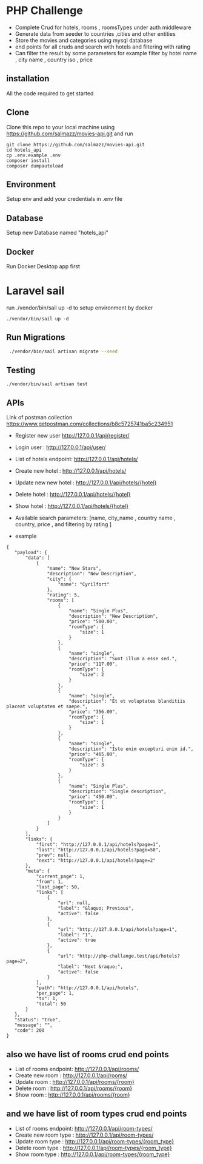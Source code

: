# PHP Challenge 

* Complete Crud for hotels, rooms , roomsTypes under auth middleware 
* Generate data from seeder to countries ,cities and other entities 
* Store the movies and categories using mysql database
* end points for all cruds and search with hotels and filtering with rating 
* Can filter the result by some parameters for example filter by hotel name , city name ,
  country iso , price
  
## installation
All the code required to get started
## Clone
Clone this repo to your local machine using https://github.com/salmazz/movies-api.git
and run
```
git clone https://github.com/salmazz/movies-api.git
cd hotels_api
cp .env.example .env
composer install
composer dumpautoload
```

## Environment
Setup env and add your credentials in .env file

## Database
Setup new Database named "hotels_api"

## Docker
Run Docker Desktop app first

# Laravel sail
run  ./vendor/bin/sail up -d to setup environment by docker
```
./vendor/bin/sail up -d
```

## Run Migrations
```bash
 ./vendor/bin/sail artisan migrate --seed
 ````
## Testing

```
./vendor/bin/sail artisan test
````

## APIs

Link of postman collection https://www.getpostman.com/collections/b8c5725741ba5c234951 


* Register new user   http://127.0.0.1/api/register/
* Login user :  http://127.0.0.1/api/user/

* List of hotels endpoint:  http://127.0.0.1/api/hotels/
* Create new hotel :  http://127.0.0.1/api/hotels/
* Update new new hotel :  http://127.0.0.1/api/hotels/{hotel}
* Delete hotel :  http://127.0.0.1/api/hotels/{hotel}
* Show hotel :  http://127.0.0.1/api/hotels/{hotel}
* Available search parameters:  [name, city_name , country name , country, price , and filtering by rating ]
* example 
 ```
{
    "payload": {
        "data": [
            {
                "name": "New Stars",
                "description": "New Description",
                "city": {
                    "name": "Cyrilfort"
                },
                "rating": 5,
                "rooms": [
                    {
                        "name": "Single Plus",
                        "description": "New Description",
                        "price": "500.00",
                        "roomType": {
                            "size": 1
                        }
                    },
                    {
                        "name": "single",
                        "description": "Sunt illum a esse sed.",
                        "price": "117.00",
                        "roomType": {
                            "size": 2
                        }
                    },
                    {
                        "name": "single",
                        "description": "Et et voluptates blanditiis placeat voluptatem et saepe.",
                        "price": "356.00",
                        "roomType": {
                            "size": 1
                        }
                    },
                    {
                        "name": "single",
                        "description": "Iste enim excepturi enim id.",
                        "price": "465.00",
                        "roomType": {
                            "size": 3
                        }
                    },
                    {
                        "name": "Single Plus",
                        "description": "Single description",
                        "price": "450.00",
                        "roomType": {
                            "size": 1
                        }
                    }
                ]
            }
        ],
        "links": {
            "first": "http://127.0.0.1/api/hotels?page=1",
            "last": "http://127.0.0.1/api/hotels?page=50",
            "prev": null,
            "next": "http://127.0.0.1/api/hotels?page=2"
        },
        "meta": {
            "current_page": 1,
            "from": 1,
            "last_page": 50,
            "links": [
                {
                    "url": null,
                    "label": "&laquo; Previous",
                    "active": false
                },
                {
                    "url": "http://127.0.0.1/api/hotels?page=1",
                    "label": "1",
                    "active": true
                },
                {
                    "url": "http://php-challange.test/api/hotels?page=2",
                    "label": "Next &raquo;",
                    "active": false
                }
            ],
            "path": "http://127.0.0.1/api/hotels",
            "per_page": 1,
            "to": 1,
            "total": 50
        }
    },
    "status": "true",
    "message": "",
    "code": 200
}
```

## also we have list of rooms crud end points
* List of rooms endpoint:  http://127.0.0.1/api/rooms/
* Create new room :  http://127.0.0.1/api/rooms/
* Update  room :  http://127.0.0.1/api/rooms/{room}
* Delete room :  http://127.0.0.1/api/rooms/{room}
* Show room :  http://127.0.0.1/api/rooms/{room}


## and we have list of room types crud end points 
* List of rooms endpoint:  http://127.0.0.1/api/room-types/
* Create new room type :  http://127.0.0.1/api/room-types/
* Update  room type :  http://127.0.0.1/api/room-types/{room_type}
* Delete room type :  http://127.0.0.1/api/room-types/{room_type}
* Show room type  :  http://127.0.0.1/api/room-types/{room_type}


